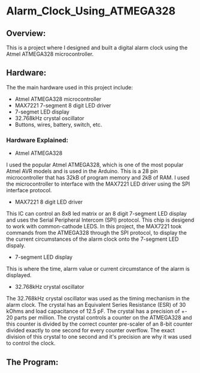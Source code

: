 # Alarm_Clock_Using_ATMEGA328
## Overview:
This is a project where I designed and built a digital alarm clock using the Atmel ATMEGA328 microcontroller.
## Hardware:
The the main hardware used in this project include:
- Atmel ATMEGA328 microcontroller
- MAX7221 7-segment 8 digit LED driver
- 7-segmet LED display
- 32.768kHz crystal oscillator 
- Buttons, wires, battery, switch, etc.
### Hardware Explained:
- Atmel ATMEGA328

I used the popular Atmel ATMEGA328, which is one of the most popular Atmel AVR models and is used in the Arduino. This is a 28 pin microcontroller that has 32kB of program memory and 2kB of RAM. I used the microcontroller to interface with the MAX7221 LED driver using the SPI interface protocol.
- MAX7221 8 digit LED driver

This IC can control an 8x8 led matrix or an 8 digit 7-segment LED display and uses the Serial Peripheral Intercom (SPI) protocol. This chip is desigend to work with common-cathode LEDS. In this project, the MAX7221 took commands from the ATMEGA328 through the SPI protocol, to display the the current circumstances of the alarm clock onto the 7-segment LED dispaly.

- 7-segment LED display

This is where the time, alarm value or current circumstance of the alarm is displayed. 

-  32.768kHz crystal oscillator

The 32.768kHz crystal oscillator was used as the timing mechanism in the alarm clock. The crystal has an Equivalent Series Resistance (ESR) of 30 kOhms and load capacitance of 12.5 pF. The crystal has a precision of +- 20 parts per million. The crystal controls a counter on the ATMEGA328 and this counter is divided by the correct counter pre-scaler of an 8-bit counter divided exactly to one second for every counter overflow. The exact division of this crystal to one second and it's precision are why it was used to control the clock. 

## The Program:
